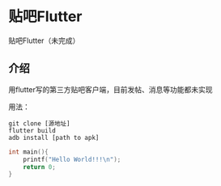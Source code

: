 # 贴吧Flutter

贴吧Flutter（未完成）

## 介绍

用flutter写的第三方贴吧客户端，目前发帖、消息等功能都未实现

用法：
```shell
git clone [源地址]
flutter build
adb install [path to apk]
```

```c
int main(){
    printf("Hello World!!!\n");
    return 0;
}
```